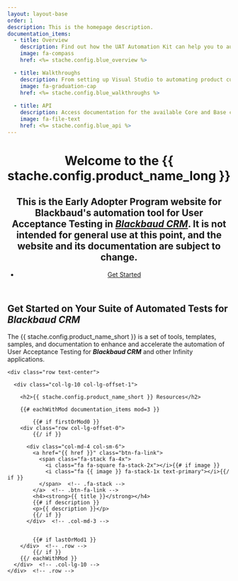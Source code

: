 ```yaml
---
layout: layout-base
order: 1
description: This is the homepage description.
documentation_items:
  - title: Overview
    description: Find out how the UAT Automation Kit can help you to automate your User Acceptance Tests tests for upgrades.
    image: fa-compass
    href: <%= stache.config.blue_overview %>

  - title: Walkthroughs
    description: From setting up Visual Studio to automating product customizations, learn how to create tests with a series of tutorials and guidelines.
    image: fa-graduation-cap
    href: <%= stache.config.blue_walkthroughs %>
    
  - title: API
    description: Access documentation for the available Core and Base code to find the functionality comes out of the box with the UAT Automation Kit. 
    image: fa-file-text
    href: <%= stache.config.blue_api %>
---
```


<header class="welcome" data-stellar-background-ratio="0.5">
  <div class="text-vertical-center">
    <h1>Welcome to the {{ stache.config.product_name_long }}</h1>
    <h2><strong>This is the Early Adopter Program website for Blackbaud's automation tool for User Acceptance Testing in <strong><em><a class="welcome-header-link" href="https://www.blackbaud.com/fundraising-crm/blackbaud-nonprofit-crm">Blackbaud CRM</a></em></strong>. It is not intended for general use at this point, and the website and its documentation are subject to change.</strong></h2>
    <ul class="list-inline">
      <li>
        <a href="{{stache.config.blue_walkthroughs_getting-started}}" class="btn btn-lg btn-primary">Get Started</a>
      </li>
    </ul>
  </div>
</header>

<section id="about" class="about section-padding">
  <div class="container">
    <div class="row">
      <div class="col-sm-12 text-center">
        <h2>Get Started on Your Suite of Automated Tests for <strong><em>Blackbaud CRM</em></strong></h2>
        <p class="lead">The {{ stache.config.product_name_short }} is a set of tools, templates, samples, and documentation to enhance and accelerate the automation of User Acceptance Testing for <strong><em>Blackbaud CRM</em></strong> and other Infinity applications.</p>
<!--        <p><a href="{{ stache.config.tutorials_getting_started }}" class="btn btn-lg btn-primary">Getting Started</a></p>-->
      </div>  <!-- .col-sm-12 -->
    </div>  <!-- .row -->
  </div>  <!-- .container -->
</section>  <!-- .about -->


<section id="features" class="learn section-padding bg-primary">
  <div class="container">
  
    <div class="row text-center">
    
      <div class="col-lg-10 col-lg-offset-1">
        
        <h2>{{ stache.config.product_name_short }} Resources</h2>
         
        {{# eachWithMod documentation_items mod=3 }}

            {{# if firstOrMod0 }}
        <div class="row col-lg-offset-0"> 
            {{/ if }}
          
          <div class="col-md-4 col-sm-6">
            <a href="{{ href }}" class="btn-fa-link">
              <span class="fa-stack fa-4x">
                <i class="fa fa-square fa-stack-2x"></i>{{# if image }}
                <i class="fa {{ image }} fa-stack-1x text-primary"></i>{{/ if }}
              </span>  <!-- .fa-stack -->
            </a>  <!-- .btn-fa-link -->
            <h4><strong>{{ title }}</strong></h4>
            {{# if description }}
            <p>{{ description }}</p>
            {{/ if }}
          </div>  <!-- .col-md-3 -->
          
          
            {{# if lastOrMod1 }}
        </div>  <!-- .row -->
            {{/ if }}
        {{/ eachWithMod }}
      </div>  <!-- .col-lg-10 -->
    </div>  <!-- .row -->
  </div>  <!-- .container -->
</section>  <!-- .learn -->

<!--
<section id="start" class="start section-padding">
  <div class="container">
    <div class="row">
      <div class="col-sm-12">
        <h2>Get Help</h2>
        <p>Got questions?  We want to help! 
          Check out <a href="{{ stache.config.stache_docs_resources_faq }}">frequently asked questions</a></p>
      </div>  
    </div>  
  </div>  
</section>
-->